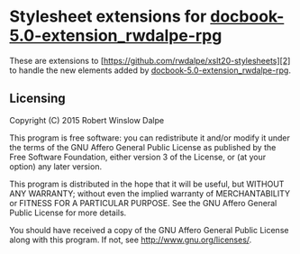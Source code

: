 # Stylesheet extensions for [docbook-5.0-extension_rwdalpe-rpg][1]

These are extensions to [https://github.com/rwdalpe/xslt20-stylesheets][2] to
handle the new elements added by [docbook-5.0-extension_rwdalpe-rpg][1].

## Licensing

Copyright (C) 2015 Robert Winslow Dalpe

This program is free software: you can redistribute it and/or modify
it under the terms of the GNU Affero General Public License as published by
the Free Software Foundation, either version 3 of the License, or
(at your option) any later version.

This program is distributed in the hope that it will be useful,
but WITHOUT ANY WARRANTY; without even the implied warranty of
MERCHANTABILITY or FITNESS FOR A PARTICULAR PURPOSE.  See the
GNU Affero General Public License for more details.

You should have received a copy of the GNU Affero General Public License
along with this program.  If not, see <http://www.gnu.org/licenses/>.

[1]: https://github.com/rwdalpe/docbook-5.0-extension_rwdalpe-rpg
[2]: https://github.com/rwdalpe/xslt20-stylesheets